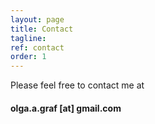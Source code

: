 ```yaml
---
layout: page
title: Contact
tagline: 
ref: contact
order: 1
---
```


Please feel free to contact me at
#### [](#header-4)olga.a.graf [at] gmail.com



<!---
[Go to the Home Page]({{ '/' | absolute_url }})
![image](/assets/images/numbers14.jpg)
-->
